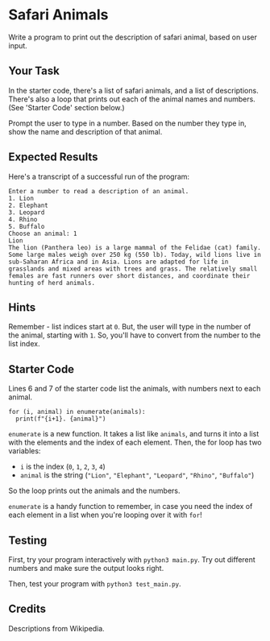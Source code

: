 # Safari Animals

Write a program to print out the description of safari animal, based on user input.

## Your Task

In the starter code, there's a list of safari animals, and a list of descriptions. There's also a loop that prints out each of the animal names and numbers. (See 'Starter Code' section below.)

Prompt the user to type in a number. Based on the number they type in, show the name and description of that animal.

## Expected Results

Here's a transcript of a successful run of the program:

```
Enter a number to read a description of an animal.
1. Lion
2. Elephant
3. Leopard
4. Rhino
5. Buffalo
Choose an animal: 1
Lion
The lion (Panthera leo) is a large mammal of the Felidae (cat) family. Some large males weigh over 250 kg (550 lb). Today, wild lions live in sub-Saharan Africa and in Asia. Lions are adapted for life in grasslands and mixed areas with trees and grass. The relatively small females are fast runners over short distances, and coordinate their hunting of herd animals.
```

## Hints

Remember - list indices start at `0`. But, the user will type in the number of the animal, starting with `1`. So, you'll have to convert from the number to the list index.

## Starter Code

Lines 6 and 7 of the starter code list the animals, with numbers next to each animal.

```
for (i, animal) in enumerate(animals):
  print(f"{i+1}. {animal}")
```

`enumerate` is a new function. It takes a list like `animals`, and turns it into a list with the elements and the index of each element. Then, the for loop has two variables:
- `i` is the index (`0`, `1`, `2`, `3`, `4`)
- `animal` is the string (`"Lion"`, `"Elephant"`, `"Leopard"`, `"Rhino"`, `"Buffalo"`)

So the loop prints out the animals and the numbers. 

`enumerate` is a handy function to remember, in case you need the index of each element in a list when you're looping over it with `for`!

## Testing

First, try your program interactively with `python3 main.py`. Try out different
numbers and make sure the output looks right.

Then, test your program with `python3 test_main.py`.

## Credits

Descriptions from Wikipedia.
